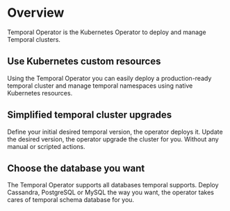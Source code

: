 # Overview

Temporal Operator is the Kubernetes Operator to deploy and manage Temporal clusters.

## Use Kubernetes custom resources

Using the Temporal Operator you can easily deploy a production-ready temporal cluster and manage temporal namespaces using native Kubernetes resources.

## Simplified temporal cluster upgrades

Define your initial desired temporal version, the operator deploys it. Update the desired version, the operator upgrade the cluster for you. Without any manual or scripted actions.

## Choose the database you want

The Temporal Operator supports all databases temporal supports. 
Deploy Cassandra, PostgreSQL or MySQL the way you want, the operator takes cares of temporal schema database for you.
